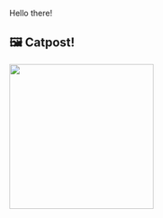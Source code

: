 Hello there!



## 🖼️ Catpost!

<sub>
    <img src="https://cdn2.thecatapi.com/images/b6c.jpg" height="256">
</sub>

